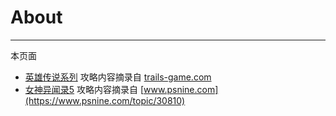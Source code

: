 # About

---

本页面
- [英雄传说系列](/game/TheLegendOfHeroes/README.md#英雄传说系列) 攻略内容摘录自 [trails-game.com](https://trails-game.com/)
- [女神异闻录5](/game/Persona5/README.md#女神异闻录5) 攻略内容摘录自 [www.psnine.com](https://www.psnine.com/topic/30810)